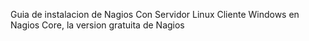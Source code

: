 Guia de instalacion de Nagios
Con Servidor Linux
Cliente Windows en Nagios Core, la version gratuita de Nagios
